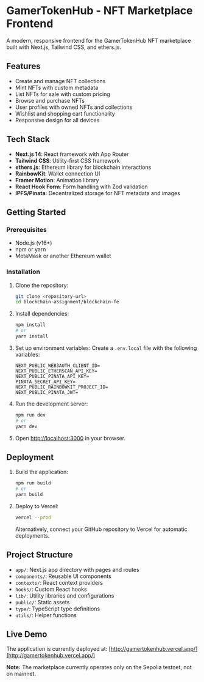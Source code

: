 # GamerTokenHub - NFT Marketplace Frontend

A modern, responsive frontend for the GamerTokenHub NFT marketplace built with Next.js, Tailwind CSS, and ethers.js.

## Features

- Create and manage NFT collections
- Mint NFTs with custom metadata
- List NFTs for sale with custom pricing
- Browse and purchase NFTs
- User profiles with owned NFTs and collections
- Wishlist and shopping cart functionality
- Responsive design for all devices

## Tech Stack

- **Next.js 14**: React framework with App Router
- **Tailwind CSS**: Utility-first CSS framework
- **ethers.js**: Ethereum library for blockchain interactions
- **RainbowKit**: Wallet connection UI
- **Framer Motion**: Animation library
- **React Hook Form**: Form handling with Zod validation
- **IPFS/Pinata**: Decentralized storage for NFT metadata and images

## Getting Started

### Prerequisites

- Node.js (v16+)
- npm or yarn
- MetaMask or another Ethereum wallet

### Installation

1. Clone the repository:
   ```bash
   git clone <repository-url>
   cd blockchain-assignment/blockchain-fe
   ```

2. Install dependencies:
   ```bash
   npm install
   # or
   yarn install
   ```

3. Set up environment variables:
   Create a `.env.local` file with the following variables:
   ```
   NEXT_PUBLIC_WEB3AUTH_CLIENT_ID=
   NEXT_PUBLIC_ETHERSCAN_API_KEY=
   NEXT_PUBLIC_PINATA_API_KEY=
   PINATA_SECRET_API_KEY=
   NEXT_PUBLIC_RAINBOWKIT_PROJECT_ID=
   NEXT_PUBLIC_PINATA_JWT=
   ```

4. Run the development server:
   ```bash
   npm run dev
   # or
   yarn dev
   ```

5. Open [http://localhost:3000](http://localhost:3000) in your browser.

## Deployment

1. Build the application:
   ```bash
   npm run build
   # or
   yarn build
   ```

2. Deploy to Vercel:
   ```bash
   vercel --prod
   ```
   
   Alternatively, connect your GitHub repository to Vercel for automatic deployments.

## Project Structure

- `app/`: Next.js app directory with pages and routes
- `components/`: Reusable UI components
- `contexts/`: React context providers
- `hooks/`: Custom React hooks
- `lib/`: Utility libraries and configurations
- `public/`: Static assets
- `type/`: TypeScript type definitions
- `utils/`: Helper functions

## Live Demo

The application is currently deployed at: [http://gamertokenhub.vercel.app/](http://gamertokenhub.vercel.app/)

**Note:** The marketplace currently operates only on the Sepolia testnet, not on mainnet.